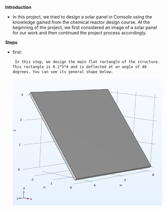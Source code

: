 **Introduction**
- In this project, we tried to design a solar panel in Comsole using the knowledge gained from the chemical reactor design course. At the beginning of the project, we first considered an image of a solar panel for our work   and then continued the project process accordingly.

**Steps**

  - first:
   
         In this step, we design the main flat rectangle of the structure. This rectangle is 0.1*5*4 and is deflected at an angle of 40 degrees. You can see its general shape below:

       ![Debotanizer Tower Flowsheet](Solar2.PNG)
